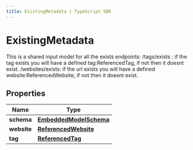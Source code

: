 ```yaml
---
title: ExistingMetadata | TypeScript SDK
---
```



# ExistingMetadata

This is a shared input model for all the exists endpoints: /tags/exists : if the tag exists you will have a defined tag:ReferencedTag, if not then it doesnt exist. /websites/exists: if the url exists you will have a defined website:ReferencedWebsite, if not then it doesnt exist.

## Properties

Name | Type
------------ | -------------
**schema** | [**EmbeddedModelSchema**](EmbeddedModelSchema)
**website** | [**ReferencedWebsite**](ReferencedWebsite)
**tag** | [**ReferencedTag**](ReferencedTag)


